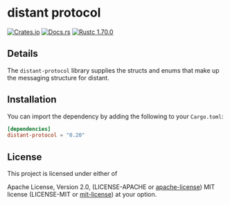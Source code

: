 # distant protocol

[![Crates.io][distant_crates_img]][distant_crates_lnk] [![Docs.rs][distant_doc_img]][distant_doc_lnk] [![Rustc 1.70.0][distant_rustc_img]][distant_rustc_lnk]

[distant_crates_img]: https://img.shields.io/crates/v/distant-protocol.svg
[distant_crates_lnk]: https://crates.io/crates/distant-protocol
[distant_doc_img]: https://docs.rs/distant-protocol/badge.svg
[distant_doc_lnk]: https://docs.rs/distant-protocol
[distant_rustc_img]: https://img.shields.io/badge/distant_protocol-rustc_1.70+-lightgray.svg
[distant_rustc_lnk]: https://blog.rust-lang.org/2023/06/01/Rust-1.70.0.html

## Details

The `distant-protocol` library supplies the structs and enums that make up the
messaging structure for distant.

## Installation

You can import the dependency by adding the following to your `Cargo.toml`:

```toml
[dependencies]
distant-protocol = "0.20"
```

## License

This project is licensed under either of

Apache License, Version 2.0, (LICENSE-APACHE or
[apache-license][apache-license]) MIT license (LICENSE-MIT or
[mit-license][mit-license]) at your option.

[apache-license]: http://www.apache.org/licenses/LICENSE-2.0
[mit-license]: http://opensource.org/licenses/MIT
